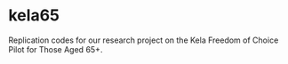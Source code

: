 # kela65
Replication codes for our research project on the Kela Freedom of Choice Pilot for Those Aged 65+.
